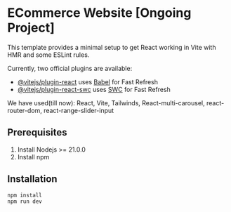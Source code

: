 # ECommerce Website [Ongoing Project]

This template provides a minimal setup to get React working in Vite with HMR and some ESLint rules.

Currently, two official plugins are available:

- [@vitejs/plugin-react](https://github.com/vitejs/vite-plugin-react/blob/main/packages/plugin-react/README.md) uses [Babel](https://babeljs.io/) for Fast Refresh
- [@vitejs/plugin-react-swc](https://github.com/vitejs/vite-plugin-react-swc) uses [SWC](https://swc.rs/) for Fast Refresh

We have used(till now): React, Vite, Tailwinds, React-multi-carousel, react-router-dom, react-range-slider-input

## Prerequisites

1. Install Nodejs >= 21.0.0
2. Install npm

## Installation

```bash
npm install
npm run dev
```
